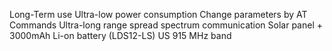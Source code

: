 Long-Term use
Ultra-low power consumption
Change parameters by AT Commands
Ultra-long range spread spectrum communication
Solar panel + 3000mAh Li-on battery (LDS12-LS)
US 915 MHz band
